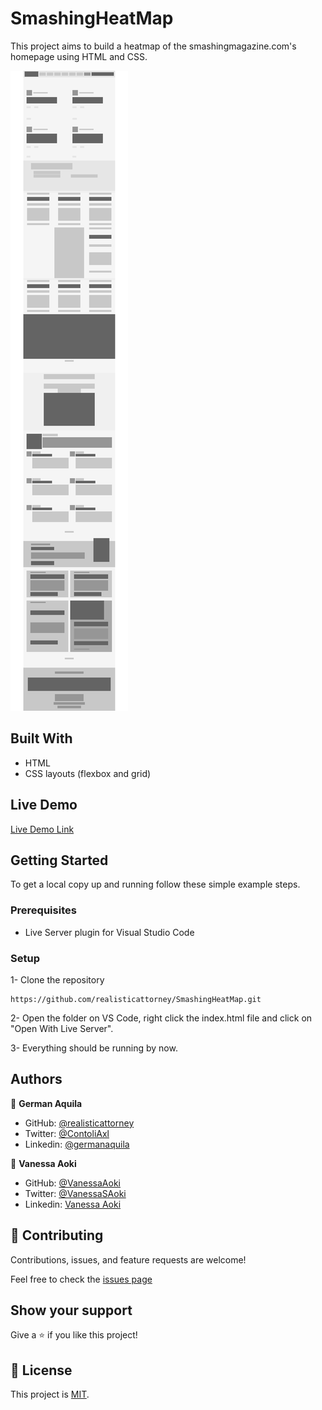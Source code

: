 # SmashingHeatMap

This project aims to build a heatmap of the smashingmagazine.com's homepage using HTML and CSS. 

![screenshot](./assets/imgs/screenshot.png)

## Built With

- HTML 
- CSS layouts (flexbox and grid)

## Live Demo

[Live Demo Link](https://raw.githack.com/realisticattorney/SmashingHeatMap/feature/index.html) 

## Getting Started

To get a local copy up and running follow these simple example steps.

### Prerequisites

- Live Server plugin for Visual Studio Code 

### Setup

1- Clone the repository
```
https://github.com/realisticattorney/SmashingHeatMap.git
```

2- Open the folder on VS Code, right click the index.html file and click on "Open With Live Server".

3- Everything should be running by now. 


## Authors

👤 **German Aquila** 
- GitHub: [@realisticattorney](https://github.com/realisticattorney) 
- Twitter: [@ContoliAxl](https://www.twitter.com/contoliaxl)
- Linkedin: [@germanaquila](https://www.linkedin.com/in/german-aquila-55a9171b5/)  

👤 **Vanessa Aoki**

- GitHub: [@VanessaAoki](https://github.com/VanessaAoki)
- Twitter: [@VanessaSAoki](https://twitter.com/VanessaSAoki)
- Linkedin: [Vanessa Aoki](https://www.linkedin.com/in/vanessasaoki/)

## 🤝 Contributing

Contributions, issues, and feature requests are welcome!

Feel free to check the [issues page](https://github.com/realisticattorney/SmashingHeatMap/issues/)

## Show your support

Give a ⭐️ if you like this project!

## 📝 License

This project is [MIT](./LICENSE).
